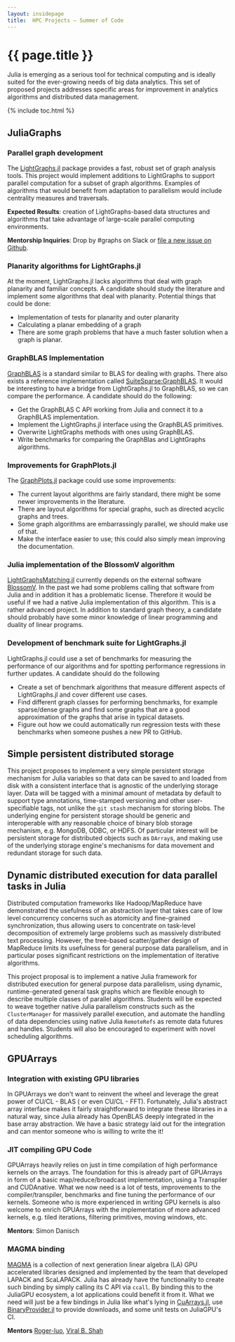 ```yaml
---
layout: insidepage
title:  HPC Projects – Summer of Code
---
```


# {{ page.title }}

Julia is emerging as a serious tool for technical computing and is ideally suited for the ever-growing needs of big data analytics. This set of proposed projects addresses specific areas for improvement in analytics algorithms and distributed data management.

{% include toc.html %}

## JuliaGraphs

### Parallel graph development

The [LightGraphs.jl](https://github.com/JuliaGraphs/LightGraphs.jl) package provides a fast, robust set of graph analysis tools. This project would implement additions to LightGraphs to support parallel computation for a subset of graph algorithms. Examples of algorithms that would benefit from adaptation to parallelism would include centrality measures and traversals.

**Expected Results**: creation of LightGraphs-based data structures and algorithms that take advantage of large-scale parallel computing environments.

**Mentorship Inquiries**: Drop by #graphs on Slack or [file a new issue on Github](https://github.com/JuliaGraphs/LightGraphs.jl/issues/new).

### Planarity algorithms for LightGraphs.jl

At the moment, LightGraphs.jl lacks algorithms that deal with graph planarity and familiar concepts. A candidate should study the literature and implement some algorithms that deal with planarity. Potential things that could be done:
* Implementation of tests for planarity and outer planarity
* Calculating a planar embedding of a graph
* There are some graph problems that have a much faster solution when a graph is planar.

### GraphBLAS Implementation

[GraphBLAS](http://graphblas.org/index.php?title=Graph_BLAS_Forum) is a standard similar to BLAS for dealing with graphs. There also exists a reference implementation called [SuiteSparse:GraphBLAS](http://faculty.cse.tamu.edu/davis/suitesparse.html). It would be interesting to have a bridge from LightGraphs.jl to GraphBLAS, so we can compare the performance. A candidate should do the following:
* Get the GraphBLAS C API working from Julia and connect it to a GraphBLAS implementation.
* Implement the LightGraphs.jl interface using the GraphBLAS primitives.
* Overwrite LightGraphs methods with ones using GraphBLAS.
* Write benchmarks for comparing the GraphBlas and LightGraphs algorithms.

### Improvements for GraphPlots.jl

The [GraphPlots.jl](https://github.com/JuliaPlots/Plots.jl) package could use some improvements:
* The current layout algorithms are fairly standard, there might be some newer improvements in the literature.
* There are layout algorithms for special graphs, such as directed acyclic graphs and trees.
* Some graph algorithms are embarrassingly parallel, we should make use of that.
* Make the interface easier to use; this could also simply mean improving the documentation.

### Julia implementation of the BlossomV algorithm

[LightGraphsMatching.jl](https://github.com/JuliaGraphs/LightGraphsMatching.jl) currently depends on the external software [BlossomV](http://pub.ist.ac.at/~vnk/software.html). In the past we had some problems calling that software from Julia and in addition it has a problematic license. Therefore it would be useful if we had a native Julia implementation of this algorithm.
This is a rather advanced project. In addition to standard graph theory, a candidate should probably have some minor knowledge of linear programming and duality of linear programs.

### Development of benchmark suite for LightGraphs.jl

LightGraphs.jl could use a set of benchmarks for measuring the performance of our algorithms and for spotting performance regressions in further updates. A candidate should do the following
* Create a set of benchmark algorithms that measure different aspects of LightGraphs.jl and cover different use cases.
* Find different graph classes for performing benchmarks, for example sparse/dense graphs and find some graphs that are a good approximation of the graphs that arise in typical datasets.
* Figure out how we could automatically run regression tests with these benchmarks when someone pushes a new PR to GitHub.


## Simple persistent distributed storage

This project proposes to implement a very simple persistent storage mechanism for Julia variables so that data can be saved to and loaded from disk with a consistent interface that is agnostic of the underlying storage layer. Data will be tagged with a minimal amount of metadata by default to support type annotations, time-stamped versioning and other user-specifiable tags, not unlike the `git stash` mechanism for storing blobs. The underlying engine for persistent storage should be generic and interoperable with any reasonable choice of binary blob storage mechanism, e.g. MongoDB, ODBC, or HDFS. Of particular interest will be persistent storage for distributed objects such as `DArray`s, and making use of the underlying storage engine's mechanisms for data movement and redundant storage for such data.

## Dynamic distributed execution for data parallel tasks in Julia

Distributed computation frameworks like Hadoop/MapReduce have demonstrated the usefulness of an abstraction layer that takes care of low level concurrency concerns such as atomicity and fine-grained synchronization, thus allowing users to concentrate on task-level decomposition of extremely large problems such as massively distributed text processing. However, the tree-based scatter/gather design of MapReduce limits its usefulness for general purpose data parallelism, and in particular poses significant restrictions on the implementation of iterative algorithms.

This project proposal is to implement a native Julia framework for distributed execution for general purpose data parallelism, using dynamic, runtime-generated general task graphs which are flexible enough to describe multiple classes of parallel algorithms. Students will be expected to weave together native Julia parallelism constructs such as the `ClusterManager` for massively parallel execution, and automate the handling of data dependencies using native Julia `RemoteRefs` as remote data futures and handles. Students will also be encouraged to experiment with novel scheduling algorithms.

## GPUArrays

### Integration with existing GPU libraries

In GPUArrays we don't want to reinvent the wheel and leverage the great power of CU/CL - BLAS ( or even CU/CL - FFT).
Fortunately, Julia's abstract array interface makes it fairly straightforward to integrate these libraries in a natural way, since Julia already has OpenBLAS deeply integrated in the base array abstraction.
We have a basic strategy laid out for the integration and can mentor someone who is willing to write the it!

### JIT compiling GPU Code

GPUArrays heavily relies on just in time compilation of high performance kernels on the arrays.
The foundation for this is already part of GPUArrays in form of a basic map/reduce/broadcast implementation, using a Transpiler and CUDAnative.
What we now need is a lot of tests, improvements to the compiler/transpiler, benchmarks and fine tuning the performance of our kernels.
Someone who is more experienced in writing GPU kernels is also welcome to enrich GPUArrays with the implementation of more advanced kernels, e.g.
tiled iterations, filtering primitives, moving windows, etc.

**Mentors**: Simon Danisch

### MAGMA binding

[MAGMA](https://developer.nvidia.com/magma) is a collection of next generation linear algebra (LA) GPU accelerated libraries designed and implemented by the team that developed LAPACK and ScaLAPACK. Julia has already have the functionality to create such binding by simply calling its C API via `ccall`. By binding this to the JuliaGPU ecosystem, a lot applications could benefit it from it. What we need will
just be a few bindings in Julia like what's lying in [CuArrays.jl](https://github.com/JuliaGPU/CuArrays.jl), use [BinaryProvider.jl](https://github.com/JuliaPackaging/BinaryProvider.jl) to provide downloads, and some unit tests on JuliaGPU's CI.

**Mentors** [Roger-luo](https://github.com/Roger-luo), [Viral B. Shah](https://github.com/ViralBShah)
